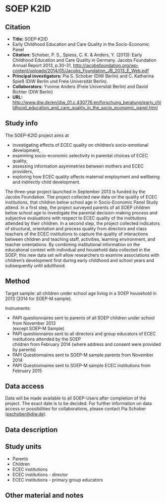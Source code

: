 # SOEP K2ID

## Citation

* **Title:** SOEP-K2ID
* Early Childhood Education and Care Quality in the Socio-Economic Panel
* **Citation:** Schober, P. S., Spiess, C. K. & Anders, Y. (2013): Early Childhood Education and Care Quality in Germany. Jacobs Foundation Annual Report 2013, p.30-31, http://jacobsfoundation.org/wp-content/uploads/2014/05/Jacobs_Foundation_JB_2013_E_Web.pdf
* **Principal investigators:** Pia S. Schober (DIW Berlin) and C. Katharina Spieß (DIW Berlin und Freie Universität Berlin). 
* **Collaborators:** Yvonne Anders (Freie Universität Berlin) and David Richter (DIW Berlin)
* **URL:** http://www.diw.de/en/diw_01.c.430776.en/forschung_beratung/early_childhood_education_and_care_quality_in_the_socio_economic_panel.html

## Study info

The SOEP-K2ID project aims at     
* investigating effects of ECEC quality on children’s socio-emotional development,    
* examining socio-economic selectivity in parental choices of ECEC quality,     
* assessing information asymmetries between mothers and ECEC providers,      
* exploring how ECEC quality affects maternal employment and wellbeing and indirectly child development.     

The three-year project launched in September 2013 is funded by the Jacobs Foundation. The project collected new data on the quality of ECEC institutions, that children below school age in Socio-Economic Panel Study attend. In a first step, the project surveyed parents of all SOEP children below school age to investigate the parental decision-making process and subjective evaluations with respect to ECEC quality of the institutions attended by their children. In a second step, the project collected indicators of structural, orientation and process quality from directors and class teachers of the ECEC institutions to capture the quality of interactions between children and teaching staff, activities, learning environment, and teacher orientations. By combining institutional information on the educational context with individual and household data collected in the SOEP, this new data set will allow researchers to examine associations with children’s development first during early childhood and school years and subsequently until adulthood.

## Method

Target sample: all children under school age living in a SOEP household in 2013 (2014 for SOEP-M sample).

Instruments: 
* PAPI questionnaires sent to parents of all SOEP children under school from November 2013    
 (except SOEP-M Sample)
* PAPI questionnaires sent to all directors and group educators of ECEC institutions attended by the SOEP    
  children from February 2014 (where address and consent were provided by parents)
* PAPI Questionnaires sent to SOEP-M sample parents from November 2014
* PAPI Questionnaires sent to SOEP-M sample ECEC institutions from February 2015

## Data access

Data will be made available to all SOEP-Users after completion of the project. The exact date is to be decided. For further information on data access or possibilities for collaborations, please contact     Pia Schober (pschober@diw.de).

## Data description

## Study units

* Parents
* Children
* ECEC institutions
* ECEC institutions - director
* ECEC institutions - primary group educators

## Other material and notes

